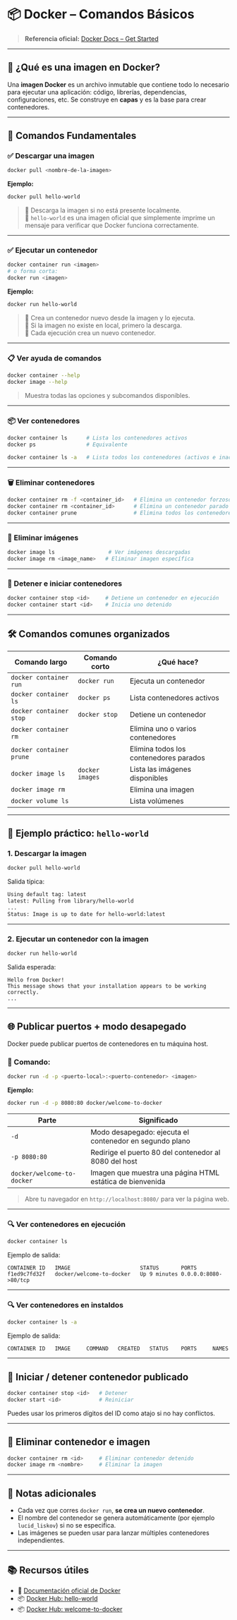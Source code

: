 
# 📦 Docker – Comandos Básicos

> **Referencia oficial:** [Docker Docs – Get Started](https://docs.docker.com/get-started/)

---

## 📌 ¿Qué es una imagen en Docker?

Una **imagen Docker** es un archivo inmutable que contiene todo lo necesario para ejecutar una aplicación: código, librerías, dependencias, configuraciones, etc. Se construye en **capas** y es la base para crear contenedores.

---

## 🔧 Comandos Fundamentales

### ✅ Descargar una imagen

```bash
docker pull <nombre-de-la-imagen>
```

**Ejemplo:**
```bash
docker pull hello-world
```

> 🔹 Descarga la imagen si no está presente localmente.  
> 🔹 `hello-world` es una imagen oficial que simplemente imprime un mensaje para verificar que Docker funciona correctamente.

---

### ✅ Ejecutar un contenedor

```bash
docker container run <imagen>
# o forma corta:
docker run <imagen>
```

**Ejemplo:**
```bash
docker run hello-world
```

> 🔹 Crea un contenedor nuevo desde la imagen y lo ejecuta.  
> 🔹 Si la imagen no existe en local, primero la descarga.  
> 🔹 Cada ejecución crea un nuevo contenedor.

---

### 📋 Ver ayuda de comandos

```bash
docker container --help
docker image --help
```

> Muestra todas las opciones y subcomandos disponibles.

---

### 📦 Ver contenedores

```bash
docker container ls      # Lista los contenedores activos
docker ps                # Equivalente

docker container ls -a   # Lista todos los contenedores (activos e inactivos)
```

---

### 🗑️ Eliminar contenedores

```bash
docker container rm -f <container_id>   # Elimina un contenedor forzoso
docker container rm <container_id>      # Elimina un contenedor parado
docker container prune                  # Elimina todos los contenedores detenidos
```

---

### 🧼 Eliminar imágenes

```bash
docker image ls                 # Ver imágenes descargadas
docker image rm <image_name>   # Eliminar imagen específica
```

---

### 🔄 Detener e iniciar contenedores

```bash
docker container stop <id>     # Detiene un contenedor en ejecución
docker container start <id>    # Inicia uno detenido
```

---

## 🛠️ Comandos comunes organizados

| Comando largo           | Comando corto   | ¿Qué hace?                           |
|-------------------------|-----------------|--------------------------------------|
| `docker container run`  | `docker run`    | Ejecuta un contenedor                |
| `docker container ls`   | `docker ps`     | Lista contenedores activos           |
| `docker container stop` | `docker stop`   | Detiene un contenedor                |
| `docker container rm`   |                 | Elimina uno o varios contenedores    |
| `docker container prune`|                 | Elimina todos los contenedores parados |
| `docker image ls`       | `docker images` | Lista las imágenes disponibles       |
| `docker image rm`       |                 | Elimina una imagen                   |
| `docker volume ls`      |                 | Lista volúmenes                      |

---

## 🧪 Ejemplo práctico: `hello-world`

### 1. Descargar la imagen

```bash
docker pull hello-world
```

Salida típica:
```bash
Using default tag: latest
latest: Pulling from library/hello-world
...
Status: Image is up to date for hello-world:latest
```

---

### 2. Ejecutar un contenedor con la imagen

```bash
docker run hello-world
```

Salida esperada:
```
Hello from Docker!
This message shows that your installation appears to be working correctly.
...
```

---

## 🌐 Publicar puertos + modo desapegado

Docker puede publicar puertos de contenedores en tu máquina host.

### 📌 Comando:

```bash
docker run -d -p <puerto-local>:<puerto-contenedor> <imagen>
```

**Ejemplo:**
```bash
docker run -d -p 8080:80 docker/welcome-to-docker
```

| Parte                        | Significado                                                                 |
|-----------------------------|------------------------------------------------------------------------------|
| `-d`                        | Modo desapegado: ejecuta el contenedor en segundo plano                     |
| `-p 8080:80`                | Redirige el puerto 80 del contenedor al 8080 del host                       |
| `docker/welcome-to-docker`  | Imagen que muestra una página HTML estática de bienvenida                   |

> Abre tu navegador en `http://localhost:8080/` para ver la página web.

---

### 🔍 Ver contenedores en ejecución

```bash
docker container ls
```

Ejemplo de salida:
```
CONTAINER ID   IMAGE                      STATUS       PORTS
f1ed9c7fd32f   docker/welcome-to-docker   Up 9 minutes 0.0.0.0:8080->80/tcp
```

--- 

### 🔍 Ver contenedores en instaldos

```bash
docker container ls -a
```

Ejemplo de salida:
```
CONTAINER ID   IMAGE     COMMAND   CREATED   STATUS    PORTS     NAMES
```
---

## 🔁 Iniciar / detener contenedor publicado

```bash
docker container stop <id>   # Detener
docker start <id>            # Reiniciar
```

Puedes usar los primeros dígitos del ID como atajo si no hay conflictos.

---

## 🧼 Eliminar contenedor e imagen

```bash
docker container rm <id>     # Eliminar contenedor detenido
docker image rm <nombre>     # Eliminar la imagen
```

---

## 🧠 Notas adicionales

- Cada vez que corres `docker run`, **se crea un nuevo contenedor**.
- El nombre del contenedor se genera automáticamente (por ejemplo `lucid_liskov`) si no se especifica.
- Las imágenes se pueden usar para lanzar múltiples contenedores independientes.

---

## 📚 Recursos útiles

- 📘 [Documentación oficial de Docker](https://docs.docker.com/get-started/)
- 📦 [Docker Hub: hello-world](https://hub.docker.com/_/hello-world)
- 📦 [Docker Hub: welcome-to-docker](https://hub.docker.com/r/docker/welcome-to-docker)
```
